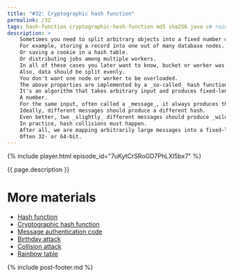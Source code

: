 ```yaml
---
title: "#32: Cryptographic hash function"
permalink: /32
tags: hash-function cryptographic-hash-function md5 sha256 java c# rainbow-table birthday-attack
description: >
    Sometimes you need to split arbitrary objects into a fixed number of groups.
    For example, storing a record into one out of many database nodes.
    Or saving a cookie in a hash table.
    Or distributing jobs among multiple workers.
    In all of these cases you later want to know, bucket or worker was chosen.
    Also, data should be split evenly.
    You don't want one node or worker to be overloaded.
    The above properties are implemented by a _so-called_ hash function.
    It's an algorithm that takes arbitrary input and produces fixed-length output.
    A number.
    For the same input, often called a _message_, it always produces the same output, known as a hash.
    Ideally, different messages should produce a different hash.
    Even better, two _slightly_ different messages should produce _wildly_ different hash.
    In practice, hash collisions must happen.
    After all, we are mapping arbitrarily large messages into a fixed-length hash.
    Often 32- or 64-bit.
---
```


{% include player.html episode_id="7uKytCrSRoGD7PhLXI5bx7" %}

{{ page.description }}

<!--
Good hash functions are quintessential to implement efficient hash tables.
It's a data structure which allows searching by key in constant time.
You simply calculate the hash of the key and then go to the bucket for that key.
In a well-designed hash function and hash table, collisions are infrequent.
So, two different keys rarely land in the same bucket.
But can we do better?
Can we have a hash function without collisions at all?
Theoretically, it's impossible.
If the input space is larger than the output space, by definition two inputs must produce the same output.
Sooner, or later.
In practice, we have several such functions!

Meet cryptographic hash functions.
This special class of functions are designed in such a way that finding a collision is almost impossible.
Mainly because the output space is quite large.
A hash code in Java and C# is just 4 bytes.
Cryptographic hashes are typically 16, 32 or even 64 bytes long.
A 20-digit number!
Finding two messages with the same hash is possible.
But it requires brute-forcing billions upon billions of messages.
Impractical.
Moreover, any reasonable cryptographic hash function is irreversible.
Some legacy hash functions, like MD5, are reversible, thus broken.
Fairly fast algorithms to find any message for a given hash exist.
Why does it mean that MD5 is broken?
Let's think about practical usages.

In the old days of the Internet users' passwords were stored in plaintext in the database, next to user name.
That sounds obvious, how would you make sure that the password is correct, without storing it?
The user enters username, password and you make an equality check.
Sure, but if your user database leaks, all passwords are known to an attacker.
Not only the criminal can login to your account.
Most likely you used the password elsewhere, so all your services are exposed.
But what if, instead of storing the password, we **only** store a cryptographic hash of the password?
When a user logs in, her password is hashed using the same algorithm.
If hashes match, they must have been produces from the same password.
Otherwise, the password is incorrect.
Remember, for practical reasons, two different passwords will never produce the same hash.
Also, it's impossible to figure out what was the password, knowing only the hash.

Another use case is verifying the integrity of a large file.
Suppose someone sends you one gigabyte of data.
How do you make sure the file was not corrupted, or modified by a malicious man-in-the-middle?
Well, if the sender of the file also provides a cryptographic hash of that file, you can verify that file against the hash.
Hash is short enough to be provided through a different, more secure channel.
Over the phone or in a tweet.
We can even go further and hash a message together with our public key.
Without going into details, this not only proves that message wasn't tampered with.
The digital signature also proves we are the authors of that message.

You'll find more materials in the show notes.
Especially about birthday attack and rainbow tables.
Thanks for listening, bye!
-->

# More materials

* [Hash function](https://en.wikipedia.org/wiki/Hash_function)
* [Cryptographic hash function](https://en.wikipedia.org/wiki/Cryptographic_hash_function)
* [Message authentication code](https://en.wikipedia.org/wiki/Message_authentication_code)
* [Birthday attack](https://en.wikipedia.org/wiki/Birthday_attack)
* [Collision attack](https://en.wikipedia.org/wiki/Collision_attack)
* [Rainbow table](https://en.wikipedia.org/wiki/Rainbow_table)


{% include post-footer.md %}